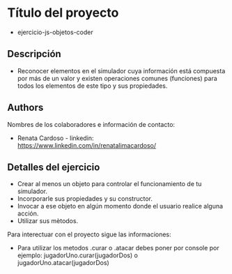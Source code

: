 # Título del proyecto 
*  ejercicio-js-objetos-coder

## Descripción
* Reconocer elementos en el simulador cuya información está compuesta por más de un valor y existen operaciones comunes (funciones) para todos los elementos de este tipo y sus propiedades. 

## Authors
Nombres de los colaboradores e información de contacto:
* Renata Cardoso - linkedin: https://www.linkedin.com/in/renatalimacardoso/

## Detalles del ejercicio
* Crear al menos un objeto para controlar el funcionamiento de tu simulador.
* Incorporarle sus propiedades y su constructor.
* Invocar a ese objeto en algún momento donde el usuario realice alguna acción.
* Utilizar sus mètodos.

Para interectuar con el proyecto sigue las informaciones:
* Para utilizar los metodos .curar o .atacar debes poner por console por ejemplo: jugadorUno.curar(jugadorDos) o jugadorUno.atacar(jugadorDos) 


